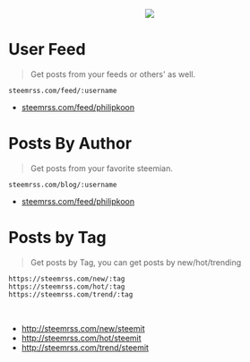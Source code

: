 <p align="center">
  <img src="https://steemitimages.com/DQmfLTv5teUHGnXEJa1dkg1pU6WDoLLR5Czn3Tq9QgHjA9X/steemrss.png" />
</p>

<h1>User Feed</h1>
<blockquote>Get posts from your feeds or others' as well.</blockquote>
<code>steemrss.com/feed/:username</code>
<br/>
<ul>
<li><a href="steemrss.com/feed/philipkoon">steemrss.com/feed/philipkoon</a></li>
</ul>
<h1>Posts By Author</h1>
<blockquote>Get posts from your favorite steemian.</blockquote>
<code>steemrss.com/blog/:username</code>
<br/>
<ul>
<li><a href="steemrss.com/feed/philipkoon">steemrss.com/feed/philipkoon</a></li>
</ul>
<h1>Posts by Tag</h1>
<blockquote>Get posts by Tag, you can get posts by new/hot/trending</blockquote>
<pre><code>https://steemrss.com/new/:tag
https://steemrss.com/hot/:tag
https://steemrss.com/trend/:tag
</code></pre>
<br/>
<ul>
<li><a href="http://steemrss.com/new/ethereum">http://steemrss.com/new/steemit</a></li>
<li><a href="http://steemrss.com/new/bitcoin">http://steemrss.com/hot/steemit</a></li>
<li><a href="http://steemrss.com/new/steem">http://steemrss.com/trend/steemit</a></li>
</ul>

